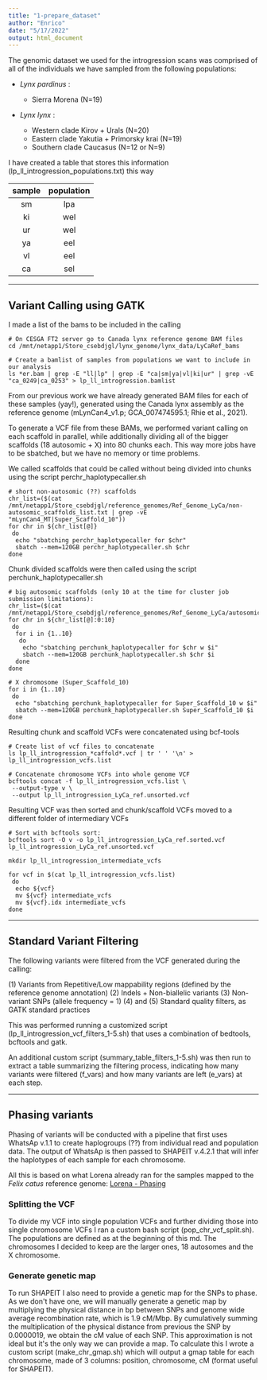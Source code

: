 ```yaml
---
title: "1-prepare_dataset"
author: "Enrico"
date: "5/17/2022"
output: html_document
---
```


The genomic dataset we used for the introgression scans was comprised of all of the individuals we have sampled from the following populations:

-   *Lynx pardinus* :

    -   Sierra Morena (N=19)

-   *Lynx lynx* :

    -   Western clade Kirov + Urals (N=20)
    -   Eastern clade Yakutia + Primorsky krai (N=19)
    -   Southern clade Caucasus (N=12 or N=9)

I have created a table that stores this information (lp_ll_introgression_populations.txt) this way

| **sample** | **population** |
|:----------:|:--------------:|
|     sm     |      lpa       |
|     ki     |      wel       |
|     ur     |      wel       |
|     ya     |      eel       |
|     vl     |      eel       |
|     ca     |      sel       |

------------------------------------------------------------------------

## Variant Calling using GATK

I made a list of the bams to be included in the calling

```{bash}
# On CESGA FT2 server go to Canada lynx reference genome BAM files
cd /mnt/netapp1/Store_csebdjgl/lynx_genome/lynx_data/LyCaRef_bams

# Create a bamlist of samples from populations we want to include in our analysis
ls *er.bam | grep -E "ll|lp" | grep -E "ca|sm|ya|vl|ki|ur" | grep -vE "ca_0249|ca_0253" > lp_ll_introgression.bamlist
```

From our previous work we have already generated BAM files for each of these samples (yay!), generated using the Canada lynx assembly as the reference genome (mLynCan4_v1.p; GCA_007474595.1; Rhie et al., 2021).

To generate a VCF file from these BAMs, we performed variant calling on each scaffold in parallel, while additionally dividing all of the bigger scaffolds (18 autosomic + X) into 80 chunks each. This way more jobs have to be sbatched, but we have no memory or time problems.

We called scaffolds that could be called without being divided into chunks using the script perchr_haplotypecaller.sh

```{bash}
# short non-autosomic (??) scaffolds 
chr_list=($(cat /mnt/netapp1/Store_csebdjgl/reference_genomes/Ref_Genome_LyCa/non-autosomic_scaffolds_list.txt | grep -vE "mLynCan4_MT|Super_Scaffold_10"))
for chr in ${chr_list[@]}
 do
  echo "sbatching perchr_haplotypecaller for $chr"
  sbatch --mem=120GB perchr_haplotypecaller.sh $chr
done
```

Chunk divided scaffolds were then called using the script perchunk_haplotypecaller.sh

```{bash}
# big autosomic scaffolds (only 10 at the time for cluster job submission limitations):
chr_list=($(cat /mnt/netapp1/Store_csebdjgl/reference_genomes/Ref_Genome_LyCa/autosomic_scaffolds_list.txt))
for chr in ${chr_list[@]:0:10}
 do
  for i in {1..10}
   do
    echo "sbatching perchunk_haplotypecaller for $chr w $i"
    sbatch --mem=120GB perchunk_haplotypecaller.sh $chr $i
  done
done

# X chromosome (Super_Scaffold_10)
for i in {1..10}
 do
  echo "sbatching perchunk_haplotypecaller for Super_Scaffold_10 w $i"
  sbatch --mem=120GB perchunk_haplotypecaller.sh Super_Scaffold_10 $i
done
```

Resulting chunk and scaffold VCFs were concatenated using bcf-tools

```{bash}
# Create list of vcf files to concatenate
ls lp_ll_introgression_*caffold*.vcf | tr ' ' '\n' > lp_ll_introgression_vcfs.list

# Concatenate chromosome VCFs into whole genome VCF
bcftools concat -f lp_ll_introgression_vcfs.list \
 --output-type v \
 --output lp_ll_introgression_LyCa_ref.unsorted.vcf
```

Resulting VCF was then sorted and chunk/scaffold VCFs moved to a different folder of intermediary VCFs

```{bash}
# Sort with bcftools sort:
bcftools sort -O v -o lp_ll_introgression_LyCa_ref.sorted.vcf lp_ll_introgression_LyCa_ref.unsorted.vcf

mkdir lp_ll_introgression_intermediate_vcfs

for vcf in $(cat lp_ll_introgression_vcfs.list)
 do
  echo ${vcf}
  mv ${vcf} intermediate_vcfs
  mv ${vcf}.idx intermediate_vcfs
done
```

------------------------------------------------------------------------

## Standard Variant Filtering

The following variants were filtered from the VCF generated during the calling:

(1) Variants from Repetitive/Low mappability regions (defined by the reference genome annotation)
(2) Indels + Non-biallelic variants
(3) Non-variant SNPs (allele frequency = 1)
(4) and (5) Standard quality filters, as GATK standard practices

This was performed running a customized script (lp_ll_introgression_vcf_filters_1-5.sh) that uses a combination of bedtools, bcftools and gatk.

An additional custom script (summary_table_filters_1-5.sh) was then run to extract a table summarizing the filtering process, indicating how many variants were filtered (f_vars) and how many variants are left (e_vars) at each step.

------------------------------------------------------------------------

## Phasing variants

Phasing of variants will be conducted with a pipeline that first uses WhatsAp v.1.1 to create haplogroups (??) from individual read and population data. The output of WhatsAp is then passed to SHAPEIT v.4.2.1 that will infer the haplotypes of each sample for each chromosome.

All this is based on what Lorena already ran for the samples mapped to the *Felix catus* reference genome:
[Lorena - Phasing](https://github.com/lorenalorenzo/Phasing)

### Splitting the VCF

To divide my VCF into single population VCFs and further dividing those into single chromosome VCFs I ran a custom bash script (pop_chr_vcf_split.sh). The populations are defined as at the beginning of this md. The chromosomes I decided to keep are the larger ones, 18 autosomes and the X chromosome.

### Generate genetic map

To run SHAPEIT I also need to provide a genetic map for the SNPs to phase. As we don't have one, we will manually generate a genetic map by multiplying the physical distance in bp between SNPs and genome wide average recombination rate, which is 1.9 cM/Mbp. By cumulatively summing the multiplication of the physical distance from previous the SNP by 0.0000019, we obtain the cM value of each SNP. This approximation is not ideal but it's the only way we can provide a map. To calculate this I wrote a custom script (make_chr_gmap.sh) which will output a gmap table for each chromosome, made of 3 columns: position, chromosome, cM (format useful for SHAPEIT).
